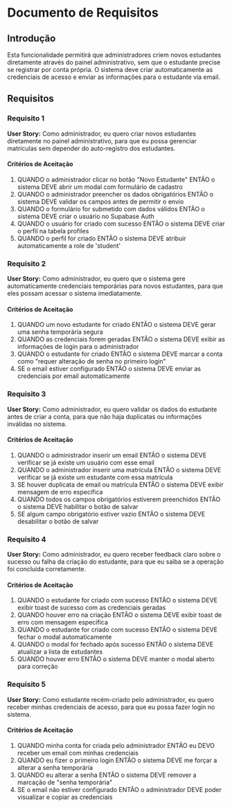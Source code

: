 # Documento de Requisitos

## Introdução

Esta funcionalidade permitirá que administradores criem novos estudantes diretamente através do painel administrativo, sem que o estudante precise se registrar por conta própria. O sistema deve criar automaticamente as credenciais de acesso e enviar as informações para o estudante via email.

## Requisitos

### Requisito 1

**User Story:** Como administrador, eu quero criar novos estudantes diretamente no painel administrativo, para que eu possa gerenciar matrículas sem depender do auto-registro dos estudantes.

#### Critérios de Aceitação

1. QUANDO o administrador clicar no botão "Novo Estudante" ENTÃO o sistema DEVE abrir um modal com formulário de cadastro
2. QUANDO o administrador preencher os dados obrigatórios ENTÃO o sistema DEVE validar os campos antes de permitir o envio
3. QUANDO o formulário for submetido com dados válidos ENTÃO o sistema DEVE criar o usuário no Supabase Auth
4. QUANDO o usuário for criado com sucesso ENTÃO o sistema DEVE criar o perfil na tabela profiles
5. QUANDO o perfil for criado ENTÃO o sistema DEVE atribuir automaticamente a role de 'student'

### Requisito 2

**User Story:** Como administrador, eu quero que o sistema gere automaticamente credenciais temporárias para novos estudantes, para que eles possam acessar o sistema imediatamente.

#### Critérios de Aceitação

1. QUANDO um novo estudante for criado ENTÃO o sistema DEVE gerar uma senha temporária segura
2. QUANDO as credenciais forem geradas ENTÃO o sistema DEVE exibir as informações de login para o administrador
3. QUANDO o estudante for criado ENTÃO o sistema DEVE marcar a conta como "requer alteração de senha no primeiro login"
4. SE o email estiver configurado ENTÃO o sistema DEVE enviar as credenciais por email automaticamente

### Requisito 3

**User Story:** Como administrador, eu quero validar os dados do estudante antes de criar a conta, para que não haja duplicatas ou informações inválidas no sistema.

#### Critérios de Aceitação

1. QUANDO o administrador inserir um email ENTÃO o sistema DEVE verificar se já existe um usuário com esse email
2. QUANDO o administrador inserir uma matrícula ENTÃO o sistema DEVE verificar se já existe um estudante com essa matrícula
3. SE houver duplicata de email ou matrícula ENTÃO o sistema DEVE exibir mensagem de erro específica
4. QUANDO todos os campos obrigatórios estiverem preenchidos ENTÃO o sistema DEVE habilitar o botão de salvar
5. SE algum campo obrigatório estiver vazio ENTÃO o sistema DEVE desabilitar o botão de salvar

### Requisito 4

**User Story:** Como administrador, eu quero receber feedback claro sobre o sucesso ou falha da criação do estudante, para que eu saiba se a operação foi concluída corretamente.

#### Critérios de Aceitação

1. QUANDO o estudante for criado com sucesso ENTÃO o sistema DEVE exibir toast de sucesso com as credenciais geradas
2. QUANDO houver erro na criação ENTÃO o sistema DEVE exibir toast de erro com mensagem específica
3. QUANDO o estudante for criado com sucesso ENTÃO o sistema DEVE fechar o modal automaticamente
4. QUANDO o modal for fechado após sucesso ENTÃO o sistema DEVE atualizar a lista de estudantes
5. QUANDO houver erro ENTÃO o sistema DEVE manter o modal aberto para correção

### Requisito 5

**User Story:** Como estudante recém-criado pelo administrador, eu quero receber minhas credenciais de acesso, para que eu possa fazer login no sistema.

#### Critérios de Aceitação

1. QUANDO minha conta for criada pelo administrador ENTÃO eu DEVO receber um email com minhas credenciais
2. QUANDO eu fizer o primeiro login ENTÃO o sistema DEVE me forçar a alterar a senha temporária
3. QUANDO eu alterar a senha ENTÃO o sistema DEVE remover a marcação de "senha temporária"
4. SE o email não estiver configurado ENTÃO o administrador DEVE poder visualizar e copiar as credenciais